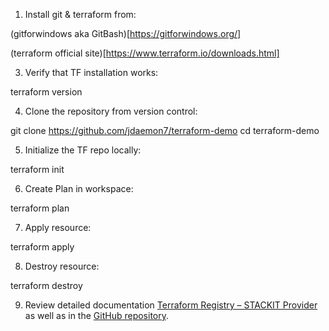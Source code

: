1. Install git & terraform from:
   
(gitforwindows aka GitBash)[https://gitforwindows.org/]

(terraform official site)[https://www.terraform.io/downloads.html]

3. Verify that TF installation works:

terraform version

4. Clone the repository from version control:

git clone https://github.com/jdaemon7/terraform-demo
cd terraform-demo

5. Initialize the TF repo locally:

terraform init

6. Create Plan in workspace:

terraform plan

7. Apply resource:

terraform apply

8. Destroy resource:

terraform destroy

9. Review detailed documentation [Terraform Registry – STACKIT Provider](https://registry.terraform.io/providers/stackitcloud/stackit/latest/docs) as well as in the [GitHub repository](https://github.com/stackitcloud/terraform-provider-stackit).
